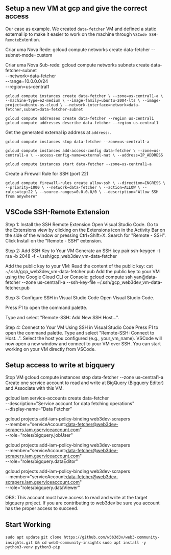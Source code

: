 ## Setup a new VM at gcp and give the correct access
Our case as example. We created `data-fetcher` VM and defined a static external ip to make it easier to work on the machine through `VSCode SSH-Remote`Extention.

Criar uma Nova Rede:
gcloud compute networks create data-fetcher --subnet-mode=custom

Criar uma Nova Sub-rede:
gcloud compute networks subnets create data-fetcher-subnet \
    --network=data-fetcher \
    --range=10.0.0.0/24 \
    --region=us-central1

`
gcloud compute instances create data-fetcher \
    --zone=us-central1-a \
    --machine-type=e2-medium \
    --image-family=ubuntu-2004-lts \
    --image-project=ubuntu-os-cloud \
    --network-interface=network=data-fetcher,subnet=data-fetcher-subnet
`

`gcloud compute addresses create data-fetcher --region us-central1 `
`gcloud compute addresses describe data-fetcher --region us-central1`

Get the generated external ip address at `address:`.

`gcloud compute instances stop data-fetcher --zone=us-central1-a`

`
gcloud compute instances add-access-config data-fetcher \
    --zone=us-central1-a \
    --access-config-name=external-nat \
    --address=IP_ADDRESS
`

`gcloud compute instances start data-fetcher --zone=us-central1-a`

Create a Firewall Rule for SSH (port 22)

`gcloud compute firewall-rules create allow-ssh \
    --direction=INGRESS \
    --priority=1000 \
    --network=data-fetcher \
    --action=ALLOW \
    --rules=tcp:22 \
    --source-ranges=0.0.0.0/0 \
    --description="Allow SSH from anywhere"
`

## VSCode SSH-Remote Extension
Step 1: Install the SSH Remote Extension
Open Visual Studio Code.
Go to the Extensions view by clicking on the Extensions icon in the Activity Bar on the side of the window or pressing Ctrl+Shift+X.
Search for "Remote - SSH".
Click Install on the "Remote - SSH" extension.

Step 2: Add SSH Key to Your VM
Generate an SSH key pair
ssh-keygen -t rsa -b 2048 -f ~/.ssh/gcp_web3dev_vm-data-fetcher

Add the public key to your VM:
Read the content of the public key:
cat ~/.ssh/gcp_web3dev_vm-data-fetcher.pub
Add the public key to your VM using the Google Cloud CLI or Console:
gcloud compute ssh yan@data-fetcher --zone us-central1-a --ssh-key-file ~/.ssh/gcp_web3dev_vm-data-fetcher.pub

Step 3: Configure SSH in Visual Studio Code
Open Visual Studio Code.

Press F1 to open the command palette.

Type and select "Remote-SSH: Add New SSH Host...".

Step 4: Connect to Your VM Using SSH in Visual Studio Code
Press F1 to open the command palette.
Type and select "Remote-SSH: Connect to Host...".
Select the host you configured (e.g., your_vm_name).
VSCode will now open a new window and connect to your VM over SSH. You can start working on your VM directly from VSCode.

## Setup access to write at bigquery
Stop VM
gcloud compute instances stop data-fetcher --zone us-central1-a
Create one service account to read and write at BigQuery (Bigquery Editor) and Associate with this VM.

gcloud iam service-accounts create data-fetcher \
    --description="Service account for data fetching operations" \
    --display-name="Data Fetcher"

gcloud projects add-iam-policy-binding web3dev-scrapers \
    --member="serviceAccount:data-fetcher@web3dev-scrapers.iam.gserviceaccount.com" \
    --role="roles/bigquery.jobUser"

gcloud projects add-iam-policy-binding web3dev-scrapers \
    --member="serviceAccount:data-fetcher@web3dev-scrapers.iam.gserviceaccount.com" \
    --role="roles/bigquery.dataEditor"

gcloud projects add-iam-policy-binding web3dev-scrapers \
    --member="serviceAccount:data-fetcher@web3dev-scrapers.iam.gserviceaccount.com" \
    --role="roles/bigquery.dataViewer"


OBS: This account must have access to read and write at the target bigquery project. If you are contributing to web3dev be sure you account has the proper access to succeed.

## Start Working
`sudo apt update`
`git clone https://github.com/w3b3d3v/web3-community-insights.git && cd web3-community-insights`
`sudo apt install -y python3-venv python3-pip`